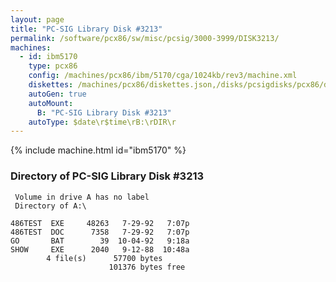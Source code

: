 ```yaml
---
layout: page
title: "PC-SIG Library Disk #3213"
permalink: /software/pcx86/sw/misc/pcsig/3000-3999/DISK3213/
machines:
  - id: ibm5170
    type: pcx86
    config: /machines/pcx86/ibm/5170/cga/1024kb/rev3/machine.xml
    diskettes: /machines/pcx86/diskettes.json,/disks/pcsigdisks/pcx86/diskettes.json
    autoGen: true
    autoMount:
      B: "PC-SIG Library Disk #3213"
    autoType: $date\r$time\rB:\rDIR\r
---
```


{% include machine.html id="ibm5170" %}

### Directory of PC-SIG Library Disk #3213

     Volume in drive A has no label
     Directory of A:\

    486TEST  EXE     48263   7-29-92   7:07p
    486TEST  DOC      7358   7-29-92   7:07p
    GO       BAT        39  10-04-92   9:18a
    SHOW     EXE      2040   9-12-88  10:48a
            4 file(s)      57700 bytes
                          101376 bytes free
